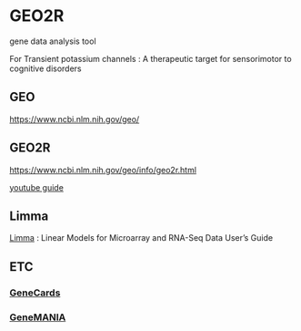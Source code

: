# GEO2R
gene data analysis tool

For Transient potassium channels : A therapeutic target for sensorimotor to cognitive disorders


## GEO
https://www.ncbi.nlm.nih.gov/geo/

## GEO2R
https://www.ncbi.nlm.nih.gov/geo/info/geo2r.html

[youtube guide](https://www.youtube.com/watch?v=EUPmGWS8ik0)

## Limma
[Limma](https://bioconductor.org/packages/release/bioc/vignettes/limma/inst/doc/usersguide.pdf) : Linear Models for Microarray and RNA-Seq Data User’s Guide

## ETC
### [GeneCards](https://www.genecards.org/)

### [GeneMANIA](https://genemania.org/)

